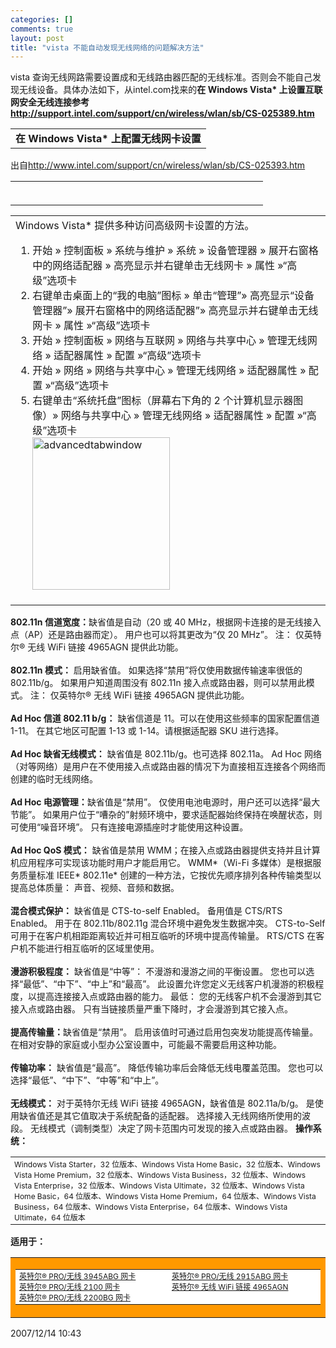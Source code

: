 ```yaml
--- 
categories: []
comments: true
layout: post
title: "vista 不能自动发现无线网络的问题解决方法"
---
```

<div id="msgcns!4986F8F322CC617B!242" class="bvMsg">vista 查询无线网路需要设置成和无线路由器匹配的无线标准。否则会不能自己发现无线设备。具体办法如下，从intel.com找来的<strong>在 Windows Vista* 上设置互联网安全无线连接参考</strong><strong><a href="http://support.intel.com/support/cn/wireless/wlan/sb/CS-025389.htm">http://support.intel.com/support/cn/wireless/wlan/sb/CS-025389.htm</a></strong><table border="0" cellspacing="0" cellpadding="0"><tbody><tr><td><strong>在 Windows Vista* 上配置无线网卡设置</strong></td></tr></tbody></table>出自<a href="http://www.intel.com/support/cn/wireless/wlan/sb/CS-025393.htm">http://www.intel.com/support/cn/wireless/wlan/sb/CS-025393.htm</a> <table border="0" cellspacing="0" cellpadding="0"><tbody>
<tr><td><img src="http://www.intel.com/sites/templates/pix/circuit388.gif" border="0" width="388" height="5"></td></tr>
<tr><td height="10"> </td></tr>
</tbody></table>
<table border="0" cellspacing="10" cellpadding="0"><tbody><tr><td>Windows Vista* 提供多种访问高级网卡设置的方法。<ol>
<li>开始 » 控制面板 » 系统与维护 » 系统 » 设备管理器 » 展开右窗格中的网络适配器 » 高亮显示并右键单击无线网卡 » 属性 »“高级”选项卡 </li>
<li>右键单击桌面上的“我的电脑”图标 » 单击“管理”» 高亮显示“设备管理器”» 展开右窗格中的网络适配器”» 高亮显示并右键单击无线网卡 » 属性 »“高级”选项卡 </li>
<li>开始 » 控制面板 » 网络与互联网 » 网络与共享中心 » 管理无线网络 » 适配器属性 » 配置 »“高级”选项卡 </li>
<li>开始 » 网络 » 网络与共享中心 » 管理无线网络 » 适配器属性 » 配置 »“高级”选项卡 </li>
<li>右键单击“系统托盘”图标（屏幕右下角的 2 个计算机显示器图像）» 网络与共享中心 » 管理无线网络 » 适配器属性 » 配置 »“高级”选项卡<br><a rel="WLPP" href="https://s9rh2g.blu.livefilestore.com/y1mnvDQEwCXXvFAWFU15DLRtpM5_5gXS7whRSnsNjzWbYm4ESp9u6ldEWtaHvY-VTsHh6xussXsnTorLSwJbseHsDG562jrtIjIDwHM7SY8v1ebjt69KwR8JIQAJMhkXdGzkCXyDMWbIqX3JFkJ6a0Nzw/advancedtabwindow%5B2%5D.jpg"><img style="display: inline; border-width: 0px" src="https://s9rh2g.blu.livefilestore.com/y1mDvYfLVUPBUcmyVEGzMCPnPWqqVKEQkG64sPzcnAJx7kY3N5-pT-MZRmc4xsorOIFmYZsT3DdU0pGzaSG2wEIwpoptV2lDmNQkH5vSrDK5oyOxkOC8IhobN_i1DFJDIxWT7GAsbjlOurYvUPfo8bwBg/advancedtabwindow_thumb.jpg" border="0" alt="advancedtabwindow" title="advancedtabwindow" width="220" height="244"></a> </li>
</ol>
</td></tr></tbody></table>
<strong>802.11n 信道宽度：</strong>缺省值是自动（20 或 40 MHz，根据网卡连接的是无线接入点（AP）还是路由器而定）。 用户也可以将其更改为“仅 20 MHz”。 注： 仅英特尔® 无线 WiFi 链接 4965AGN 提供此功能。<br><strong><br>802.11n 模式：</strong> 启用缺省值。 如果选择“禁用”将仅使用数据传输速率很低的 802.11b/g。 如果用户知道周围没有 802.11n 接入点或路由器，则可以禁用此模式。 注： 仅英特尔® 无线 WiFi 链接 4965AGN 提供此功能。<br><strong><br>Ad Hoc 信道 802.11 b/g：</strong> 缺省信道是 11。可以在使用这些频率的国家配置信道 1-11。 在其它地区可配置 1-13 或 1-14。请根据适配器 SKU 进行选择。<br><strong><br>Ad Hoc 缺省无线模式：</strong> 缺省值是 802.11b/g。也可选择 802.11a。 Ad Hoc 网络（对等网络）是用户在不使用接入点或路由器的情况下为直接相互连接各个网络而创建的临时无线网络。<br><strong><br>Ad Hoc 电源管理：</strong>缺省值是“禁用”。 仅使用电池电源时，用户还可以选择“最大节能”。 如果用户位于“嘈杂的”射频环境中，要求适配器始终保持在唤醒状态，则可使用“噪音环境”。 只有连接电源插座时才能使用这种设置。<br><strong><br>Ad Hoc QoS 模式：</strong> 缺省值是禁用 WMM；在接入点或路由器提供支持并且计算机应用程序可实现该功能时用户才能启用它。 WMM*（Wi-Fi 多媒体）是根据服务质量标准 IEEE* 802.11e* 创建的一种方法，它按优先顺序排列各种传输类型以提高总体质量： 声音、视频、音频和数据。<br><strong><br>混合模式保护：</strong> 缺省值是 CTS-to-self Enabled。 备用值是 CTS/RTS Enabled。 用于在 802.11b/802.11g 混合环境中避免发生数据冲突。 CTS-to-Self 可用于在客户机相距距离较近并可相互临听的环境中提高传输量。 RTS/CTS 在客户机不能进行相互临听的区域里使用。<br><strong><br>漫游积极程度：</strong> 缺省值是“中等”： 不漫游和漫游之间的平衡设置。 您也可以选择“最低”、“中下”、“中上”和“最高”。 此设置允许您定义无线客户机漫游的积极程度，以提高连接接入点或路由器的能力。 最低： 您的无线客户机不会漫游到其它接入点或路由器。 只有当链接质量严重下降时，才会漫游到其它接入点。<br><strong><br>提高传输量：</strong>缺省值是“禁用”。 启用该值时可通过启用包突发功能提高传输量。 在相对安静的家庭或小型办公室设置中，可能最不需要启用这种功能。<br><strong><br>传输功率：</strong> 缺省值是“最高”。 降低传输功率后会降低无线电覆盖范围。 您也可以选择“最低”、“中下”、“中等”和“中上”。<br><strong><br>无线模式：</strong> 对于英特尔无线 WiFi 链接 4965AGN，缺省值是 802.11a/b/g。 是使用缺省值还是其它值取决于系统配备的适配器。 选择接入无线网络所使用的波段。 无线模式（调制类型）决定了网卡范围内可发现的接入点或路由器。 <strong>操作系统：</strong><br><table border="0" cellspacing="0" cellpadding="0"><tbody><tr><td style="font-size: 75%">Windows Vista Starter，32 位版本、Windows Vista Home Basic，32 位版本、Windows Vista Home Premium，32 位版本、Windows Vista Business，32 位版本、Windows Vista Enterprise，32 位版本、Windows Vista Ultimate，32 位版本、Windows Vista Home Basic，64 位版本、Windows Vista Home Premium，64 位版本、Windows Vista Business，64 位版本、Windows Vista Enterprise，64 位版本、Windows Vista Ultimate，64 位版本</td></tr></tbody></table>
<strong>适用于：</strong> <table border="0" cellspacing="15" cellpadding="0"><tbody><tr><td bgcolor="#ff9900"><table border="0" cellspacing="1" cellpadding="5"><tbody><tr>
<td width="300" valign="top" style="font-size: 75%" bgcolor="#ffffff">
<a href="http://www.intel.com/support/cn/wireless/wlan/pro3945abg/index.htm">英特尔® PRO/无线 3945ABG 网卡</a><br><a href="http://www.intel.com/support/cn/wireless/wlan/pro2100/index.htm">英特尔® PRO/无线 2100 网卡</a><br><a href="http://www.intel.com/support/cn/wireless/wlan/pro2200bg/index.htm">英特尔® PRO/无线 2200BG 网卡</a>
</td>
<td width="300" valign="top" style="font-size: 75%" bgcolor="#ffffff">
<a href="http://www.intel.com/support/cn/wireless/wlan/pro2915abg/index.htm">英特尔® PRO/无线 2915ABG 网卡</a><br><a href="http://www.intel.com/support/cn/wireless/wlan/4965agn/index.htm">英特尔® 无线 WiFi 链接 4965AGN</a>
</td>
</tr></tbody></table></td></tr></tbody></table>
</div>
<div class="footerLinks">2007/12/14 10:43 </div>
